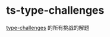 # ts-type-challenges

<a href="https://github.com/type-challenges/type-challenges" target="_blank">type-challenges</a> 的所有挑战的解题
